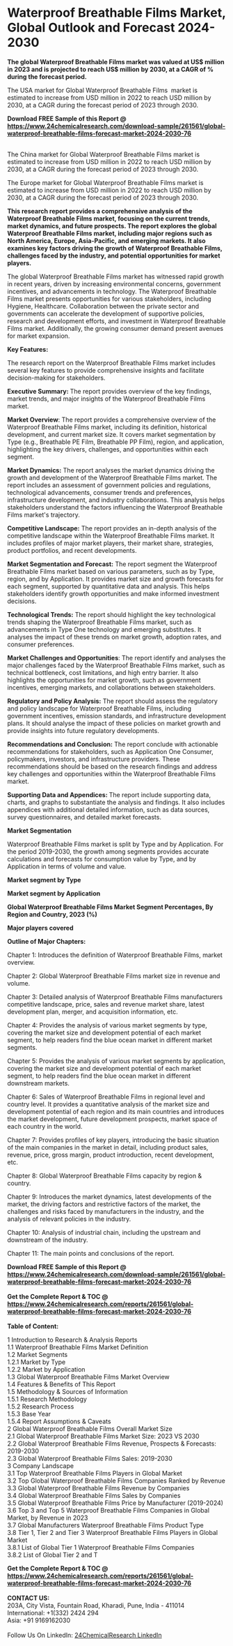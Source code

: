 <h1>Waterproof Breathable Films Market, Global Outlook and Forecast 2024-2030</h1><p><strong>The global Waterproof Breathable Films market was valued at US$ million in 2023 and is projected to reach US$ million by 2030, at a CAGR of % during the forecast period.</strong></p><p>
</p><p>The USA market for Global Waterproof Breathable Films  market is estimated to increase from USD million in 2022 to reach USD million by 2030, at a CAGR during the forecast period of 2023 through 2030.</p><div><b>Download FREE Sample of this Report @ 
            <a href="https://www.24chemicalresearch.com/download-sample/261561/global-waterproof-breathable-films-forecast-market-2024-2030-76">
            https://www.24chemicalresearch.com/download-sample/261561/global-waterproof-breathable-films-forecast-market-2024-2030-76</a></b></div><br><p>
</p><p>The China market for Global Waterproof Breathable Films market is estimated to increase from USD million in 2022 to reach USD million by 2030, at a CAGR during the forecast period of 2023 through 2030.</p><p>
</p><p>The Europe market for Global Waterproof Breathable Films market is estimated to increase from USD million in 2022 to reach USD million by 2030, at a CAGR during the forecast period of 2023 through 2030.</p><p>
</p><p><strong>This research report provides a comprehensive analysis of the Waterproof Breathable Films market, focusing on the current trends, market dynamics, and future prospects. The report explores the global Waterproof Breathable Films market, including major regions such as North America, Europe, Asia-Pacific, and emerging markets. It also examines key factors driving the growth of Waterproof Breathable Films, challenges faced by the industry, and potential opportunities for market players.</strong></p><p>
The global Waterproof Breathable Films market has witnessed rapid growth in recent years, driven by increasing environmental concerns, government incentives, and advancements in technology. The Waterproof Breathable Films market presents opportunities for various stakeholders, including Hygiene, Healthcare. Collaboration between the private sector and governments can accelerate the development of supportive policies, research and development efforts, and investment in Waterproof Breathable Films market. Additionally, the growing consumer demand present avenues for market expansion.</p><p>
<strong>Key Features:</strong></p><p>
The research report on the Waterproof Breathable Films market includes several key features to provide comprehensive insights and facilitate decision-making for stakeholders.</p><p>
<strong>Executive Summary: </strong>The report provides overview of the key findings, market trends, and major insights of the Waterproof Breathable Films market.</p><p>
<strong>Market Overview</strong>: The report provides a comprehensive overview of the Waterproof Breathable Films market, including its definition, historical development, and current market size. It covers market segmentation by Type (e.g., Breathable PE Film, Breathable PP Film), region, and application, highlighting the key drivers, challenges, and opportunities within each segment.</p><p>
<strong>Market Dynamics:</strong> The report analyses the market dynamics driving the growth and development of the Waterproof Breathable Films market. The report includes an assessment of government policies and regulations, technological advancements, consumer trends and preferences, infrastructure development, and industry collaborations. This analysis helps stakeholders understand the factors influencing the Waterproof Breathable Films market's trajectory.</p><p>
<strong>Competitive Landscape:</strong> The report provides an in-depth analysis of the competitive landscape within the Waterproof Breathable Films market. It includes profiles of major market players, their market share, strategies, product portfolios, and recent developments.</p><p>
<strong>Market Segmentation and Forecast:</strong> The report segment the Waterproof Breathable Films market based on various parameters, such as by Type, region, and by Application. It provides market size and growth forecasts for each segment, supported by quantitative data and analysis. This helps stakeholders identify growth opportunities and make informed investment decisions.</p><p>
<strong>Technological Trends:</strong> The report should highlight the key technological trends shaping the Waterproof Breathable Films market, such as advancements in Type One technology and emerging substitutes. It analyses the impact of these trends on market growth, adoption rates, and consumer preferences.</p><p>
<strong>Market Challenges and Opportunities</strong>: The report identify and analyses the major challenges faced by the Waterproof Breathable Films market, such as technical bottleneck, cost limitations, and high entry barrier. It also highlights the opportunities for market growth, such as government incentives, emerging markets, and collaborations between stakeholders.</p><p>
<strong>Regulatory and Policy Analysis:</strong> The report should assess the regulatory and policy landscape for Waterproof Breathable Films, including government incentives, emission standards, and infrastructure development plans. It should analyse the impact of these policies on market growth and provide insights into future regulatory developments.</p><p>
<strong>Recommendations and Conclusion:</strong> The report conclude with actionable recommendations for stakeholders, such as Application One Consumer, policymakers, investors, and infrastructure providers. These recommendations should be based on the research findings and address key challenges and opportunities within the Waterproof Breathable Films market.</p><p>
<strong>Supporting Data and Appendices: </strong>The report include supporting data, charts, and graphs to substantiate the analysis and findings. It also includes appendices with additional detailed information, such as data sources, survey questionnaires, and detailed market forecasts.</p><p>
<strong>Market Segmentation</strong></p><p>
Waterproof Breathable Films market is split by Type and by Application. For the period 2019-2030, the growth among segments provides accurate calculations and forecasts for consumption value by Type, and by Application in terms of volume and value.</p><p>
<strong>Market segment by Type</strong></p><p>
</p><p>
</p><p><strong>Market segment by Application</strong></p><p>
</p><p>
</p><p><strong>Global Waterproof Breathable Films Market Segment Percentages, By Region and Country, 2023 (%)</strong></p><p>
</p><p>
</p><p><strong>Major players covered</strong></p><p>
</p><p>
</p><p><strong>Outline of Major Chapters:</strong></p><p>
Chapter 1: Introduces the definition of Waterproof Breathable Films, market overview.</p><p>
Chapter 2: Global Waterproof Breathable Films market size in revenue and volume.</p><p>
Chapter 3: Detailed analysis of Waterproof Breathable Films manufacturers competitive landscape, price, sales and revenue market share, latest development plan, merger, and acquisition information, etc.</p><p>
Chapter 4: Provides the analysis of various market segments by type, covering the market size and development potential of each market segment, to help readers find the blue ocean market in different market segments.</p><p>
Chapter 5: Provides the analysis of various market segments by application, covering the market size and development potential of each market segment, to help readers find the blue ocean market in different downstream markets.</p><p>
Chapter 6: Sales of Waterproof Breathable Films in regional level and country level. It provides a quantitative analysis of the market size and development potential of each region and its main countries and introduces the market development, future development prospects, market space of each country in the world.</p><p>
Chapter 7: Provides profiles of key players, introducing the basic situation of the main companies in the market in detail, including product sales, revenue, price, gross margin, product introduction, recent development, etc.</p><p>
Chapter 8: Global Waterproof Breathable Films capacity by region &amp; country.</p><p>
Chapter 9: Introduces the market dynamics, latest developments of the market, the driving factors and restrictive factors of the market, the challenges and risks faced by manufacturers in the industry, and the analysis of relevant policies in the industry.</p><p>
Chapter 10: Analysis of industrial chain, including the upstream and downstream of the industry.</p><p>
Chapter 11: The main points and conclusions of the report.</p><div><b>Download FREE Sample of this Report @ 
            <a href="https://www.24chemicalresearch.com/download-sample/261561/global-waterproof-breathable-films-forecast-market-2024-2030-76">
            https://www.24chemicalresearch.com/download-sample/261561/global-waterproof-breathable-films-forecast-market-2024-2030-76</a></b></div><br><div><b>Get the Complete Report & TOC @ 
            <a href="https://www.24chemicalresearch.com/reports/261561/global-waterproof-breathable-films-forecast-market-2024-2030-76">
            https://www.24chemicalresearch.com/reports/261561/global-waterproof-breathable-films-forecast-market-2024-2030-76</a></b></div><br>
            <b>Table of Content:</b><p>1 Introduction to Research & Analysis Reports<br />
    1.1 Waterproof Breathable Films Market Definition<br />
    1.2 Market Segments<br />
        1.2.1 Market by Type<br />
        1.2.2 Market by Application<br />
    1.3 Global Waterproof Breathable Films Market Overview<br />
    1.4 Features & Benefits of This Report<br />
    1.5 Methodology & Sources of Information<br />
        1.5.1 Research Methodology<br />
        1.5.2 Research Process<br />
        1.5.3 Base Year<br />
        1.5.4 Report Assumptions & Caveats<br />
2 Global Waterproof Breathable Films Overall Market Size<br />
    2.1 Global Waterproof Breathable Films Market Size: 2023 VS 2030<br />
    2.2 Global Waterproof Breathable Films Revenue, Prospects & Forecasts: 2019-2030<br />
    2.3 Global Waterproof Breathable Films Sales: 2019-2030<br />
3 Company Landscape<br />
    3.1 Top Waterproof Breathable Films Players in Global Market<br />
    3.2 Top Global Waterproof Breathable Films Companies Ranked by Revenue<br />
    3.3 Global Waterproof Breathable Films Revenue by Companies<br />
    3.4 Global Waterproof Breathable Films Sales by Companies<br />
    3.5 Global Waterproof Breathable Films Price by Manufacturer (2019-2024)<br />
    3.6 Top 3 and Top 5 Waterproof Breathable Films Companies in Global Market, by Revenue in 2023<br />
    3.7 Global Manufacturers Waterproof Breathable Films Product Type<br />
    3.8 Tier 1, Tier 2 and Tier 3 Waterproof Breathable Films Players in Global Market<br />
        3.8.1 List of Global Tier 1 Waterproof Breathable Films Companies<br />
        3.8.2 List of Global Tier 2 and T</p><div><b>Get the Complete Report & TOC @ 
            <a href="https://www.24chemicalresearch.com/reports/261561/global-waterproof-breathable-films-forecast-market-2024-2030-76">
            https://www.24chemicalresearch.com/reports/261561/global-waterproof-breathable-films-forecast-market-2024-2030-76</a></b></div><br><b>CONTACT US:</b><br>
            203A, City Vista, Fountain Road, Kharadi, Pune, India - 411014<br>
            International: +1(332) 2424 294<br>
            Asia: +91 9169162030 <br><br>
            Follow Us On LinkedIn: <a href="https://www.linkedin.com/company/24chemicalresearch/">24ChemicalResearch LinkedIn</a>